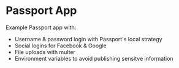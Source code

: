 # Passport App

Example Passport app with:

- Username & password login with Passport's local strategy
- Social logins for Facebook & Google
- File uploads with multer
- Environment variables to avoid publishing sensitve information
